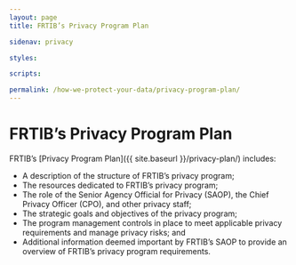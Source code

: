 ```yaml
---
layout: page
title: FRTIB’s Privacy Program Plan

sidenav: privacy

styles:

scripts:

permalink: /how-we-protect-your-data/privacy-program-plan/
---
```

# FRTIB’s Privacy Program Plan

FRTIB’s [Privacy Program Plan]({{ site.baseurl }}/privacy-plan/) includes:

- A description of the structure of FRTIB’s privacy program;
- The resources dedicated to FRTIB’s privacy program;
- The role of the Senior Agency Official for Privacy (SAOP), the Chief Privacy Officer (CPO), and other privacy staff;
- The strategic goals and objectives of the privacy program;
- The program management controls in place to meet applicable privacy requirements and manage privacy risks; and
- Additional information deemed important by FRTIB’s SAOP to provide an overview of FRTIB’s privacy program requirements.
<!-- CONTENT END -->
